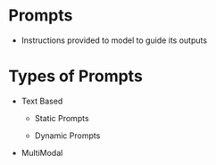 # Prompts

- Instructions provided to model to guide its outputs

 # Types of Prompts
 - Text Based
   - Static Prompts
     
   - Dynamic Prompts
 - MultiModal


   
